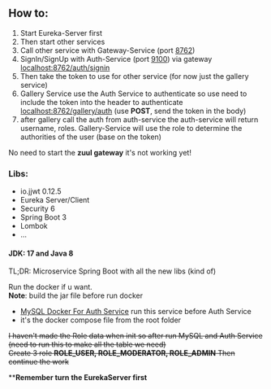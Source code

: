 
## How to:

1. Start Eureka-Server first
2. Then start other services
3. Call other service with Gateway-Service (port [8762](localhost:8762))
4. SignIn/SignUp with Auth-Service (port [9100](localhost:9100)) via gateway [localhost:8762/auth/signin](localhost:8762/auth/signin)
5. Then take the token to use for other service (for now just the gallery service)
6. Gallery Service use the Auth Service to authenticate so use need to include the token into the header to authenticate [localhost:8762/gallery/auth](localhost:8762/gallery/auth) (use **POST**, send the token in the body)
7. after gallery call the auth from auth-service the auth-service will return username, roles. Gallery-Service will use the role to determine the authorities of the user (base on the token)

No need to start the **zuul gateway** it's not working yet!

### Libs:
- io.jjwt 0.12.5
- Eureka Server/Client
- Security 6
- Spring Boot 3
- Lombok
- ...

#### JDK: 17 and Java 8

TL;DR: Microservice Spring Boot with all the new libs (kind of)

Run the docker if u want. \
**Note**: build the jar file before run docker
- <a href="https://github.com/lynhmo/SpringBoot-Microservice/blob/main/docker-compose.yml">MySQL Docker For Auth Service</a> run this service before Auth Service
- it's the docker compose file from the root folder

~~I haven't made the Role data when init so after run MySQL and Auth Service (need to run this to make all the table we need) \
Create 3 role **ROLE_USER, ROLE_MODERATOR, ROLE_ADMIN**
Then continue the work~~ 

****Remember turn the EurekaServer first**